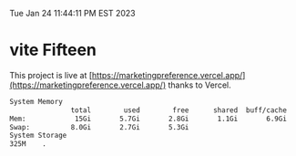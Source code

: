Tue Jan 24 11:44:11 PM EST 2023

# vite Fifteen


This project is live at [https://marketingpreference.vercel.app/](https://marketingpreference.vercel.app/) thanks to Vercel.

```bash
System Memory
               total        used        free      shared  buff/cache   available
Mem:            15Gi       5.7Gi       2.8Gi       1.1Gi       6.9Gi       8.2Gi
Swap:          8.0Gi       2.7Gi       5.3Gi
System Storage
325M	.

